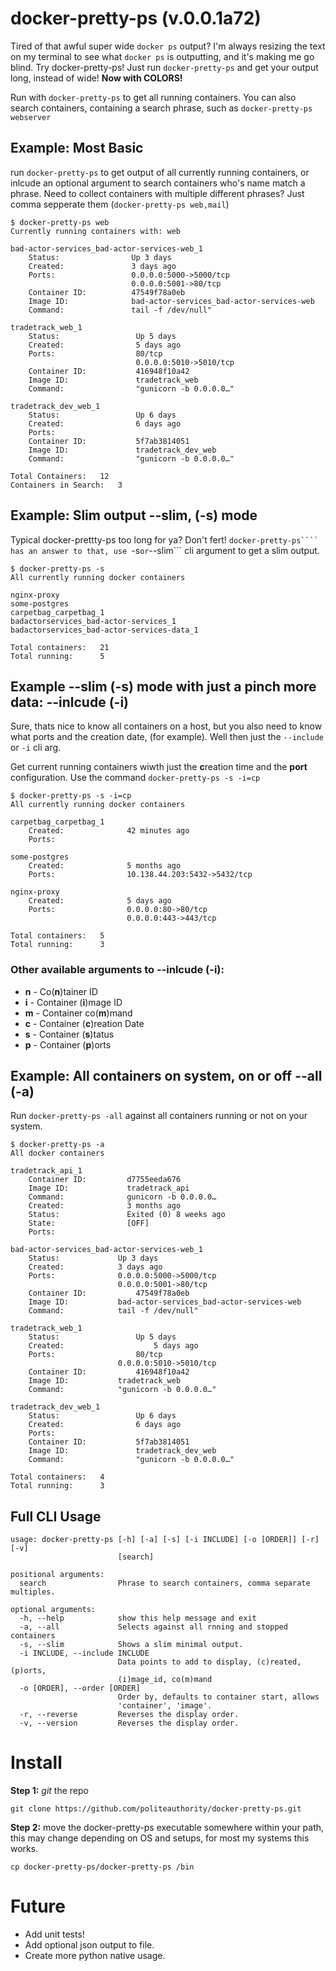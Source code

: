 # docker-pretty-ps (v.0.0.1a72)
Tired of that awful super wide ```docker ps``` output? I'm always resizing the text on my terminal to see what ```docker ps``` is outputting, and it's making me go blind. Try docker-pretty-ps! Just run ```docker-pretty-ps``` and get your output long, instead of wide! **Now with COLORS!**

Run with ```docker-pretty-ps``` to get all running containers.
You can also search containers, containing a search phrase, such as ```docker-pretty-ps webserver```

## Example: Most Basic
run ```docker-pretty-ps``` to get output of all currently running containers, or inlcude an optional argument to search containers who's name match a phrase. Need to collect containers with multiple different phrases? Just comma sepperate them (```docker-pretty-ps web,mail```)
```
$ docker-pretty-ps web
Currently running containers with: web

bad-actor-services_bad-actor-services-web_1
    Status:                Up 3 days
    Created:               3 days ago
    Ports:                 0.0.0.0:5000->5000/tcp
                           0.0.0.0:5001->80/tcp
    Container ID:          47549f78a0eb
    Image ID:              bad-actor-services_bad-actor-services-web
    Command:               tail -f /dev/null"

tradetrack_web_1
    Status:                 Up 5 days
    Created:                5 days ago
    Ports:                  80/tcp
                            0.0.0.0:5010->5010/tcp
    Container ID:           416948f10a42
    Image ID:               tradetrack_web
    Command:                "gunicorn -b 0.0.0.0…"

tradetrack_dev_web_1
    Status:                 Up 6 days
    Created:                6 days ago
    Ports:
    Container ID:           5f7ab3814051
    Image ID:               tradetrack_dev_web
    Command:                "gunicorn -b 0.0.0.0…"

Total Containers:   12
Containers in Search:   3
```

## Example: Slim output --slim, (-s) mode
Typical docker-prettty-ps too long for ya? Don't fert! ```docker-pretty-ps```` has an answer to that, use ```-s``` or ```--slim``` cli argument to get a slim output.
```
$ docker-pretty-ps -s
All currently running docker containers

nginx-proxy
some-postgres
carpetbag_carpetbag_1
badactorservices_bad-actor-services_1
badactorservices_bad-actor-services-data_1

Total containers:   21
Total running:      5
```

## Example --slim (-s) mode with just a pinch more data: --inlcude (-i)
Sure, thats nice to know all containers on a host, but you also need to know what ports and the creation date, (for example).
Well then just the ```--include``` or ```-i``` cli arg.

Get current running containers wiwth just the **c**reation time and the **port** configuration. Use the command ```docker-pretty-ps -s -i=cp```
```
$ docker-pretty-ps -s -i=cp
All currently running docker containers

carpetbag_carpetbag_1
    Created:              42 minutes ago
    Ports:

some-postgres
    Created:              5 months ago
    Ports:                10.138.44.203:5432->5432/tcp

nginx-proxy
    Created:              5 days ago
    Ports:                0.0.0.0:80->80/tcp
                          0.0.0.0:443->443/tcp

Total containers:   5
Total running:      3
```
### Other available arguments to --inlcude (-i):
- **n** - Co(**n**)tainer ID
- **i** - Container (**i**)mage ID
- **m** - Container co(**m**)mand
- **c** - Container (**c**)reation Date
- **s** - Container (**s**)tatus
- **p** - Container (**p**)orts

## Example: All containers on system, on or off --all (-a)
Run ```docker-pretty-ps -all``` against all containers running or not on your system.
```
$ docker-pretty-ps -a
All docker containers

tradetrack_api_1
    Container ID:         d7755eeda676
    Image ID:             tradetrack_api
    Command:              gunicorn -b 0.0.0.0…
    Created:              3 months ago
    Status:               Exited (0) 8 weeks ago
    State:                [OFF]
    Ports:

bad-actor-services_bad-actor-services-web_1
    Status:             Up 3 days
    Created:            3 days ago
    Ports:              0.0.0.0:5000->5000/tcp
                        0.0.0.0:5001->80/tcp
    Container ID:           47549f78a0eb
    Image ID:           bad-actor-services_bad-actor-services-web
    Command:            tail -f /dev/null"

tradetrack_web_1
    Status:                 Up 5 days
    Created:                    5 days ago
    Ports:                  80/tcp
                        0.0.0.0:5010->5010/tcp
    Container ID:           416948f10a42
    Image ID:           tradetrack_web
    Command:            "gunicorn -b 0.0.0.0…"

tradetrack_dev_web_1
    Status:                 Up 6 days
    Created:                6 days ago
    Ports:
    Container ID:           5f7ab3814051
    Image ID:               tradetrack_dev_web
    Command:                "gunicorn -b 0.0.0.0…"

Total containers:   4
Total running:      3
```
## Full CLI Usage
```
usage: docker-pretty-ps [-h] [-a] [-s] [-i INCLUDE] [-o [ORDER]] [-r] [-v]
                        [search]

positional arguments:
  search                Phrase to search containers, comma separate multiples.

optional arguments:
  -h, --help            show this help message and exit
  -a, --all             Selects against all rnning and stopped containers
  -s, --slim            Shows a slim minimal output.
  -i INCLUDE, --include INCLUDE
                        Data points to add to display, (c)reated, (p)orts,
                        (i)mage_id, co(m)mand
  -o [ORDER], --order [ORDER]
                        Order by, defaults to container start, allows
                        'container', 'image'.
  -r, --reverse         Reverses the display order.
  -v, --version         Reverses the display order.
```

# Install
**Step 1:** *git* the repo
```
git clone https://github.com/politeauthority/docker-pretty-ps.git
```

**Step 2:** move the docker-pretty-ps executable somewhere within your path, this may change depending on OS and setups, for most my systems this works.
```
cp docker-pretty-ps/docker-pretty-ps /bin
```

# Future
* Add unit tests!
* Add optional json output to file.
* Create more python native usage.
